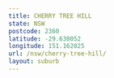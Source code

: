 ```yaml
---
title: CHERRY TREE HILL
state: NSW
postcode: 2360
latitude: -29.630052
longitude: 151.162025
url: /nsw/cherry-tree-hill/
layout: suburb
---
```


